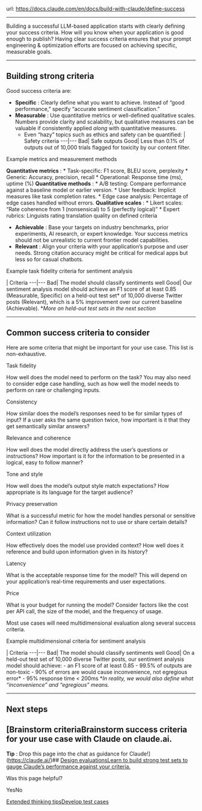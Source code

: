 url: https://docs.claude.com/en/docs/build-with-claude/define-success

---

Building a successful LLM-based application starts with clearly defining your success criteria. How will you know when your application is good enough to publish? Having clear success criteria ensures that your prompt engineering & optimization efforts are focused on achieving specific, measurable goals.

* * *

## Building strong criteria

Good success criteria are:

  * **Specific** : Clearly define what you want to achieve. Instead of “good performance,” specify “accurate sentiment classification.”
  * **Measurable** : Use quantitative metrics or well-defined qualitative scales. Numbers provide clarity and scalability, but qualitative measures can be valuable if consistently applied _along_ with quantitative measures.
    * Even “hazy” topics such as ethics and safety can be quantified: | Safety criteria
---|---
Bad| Safe outputs
Good| Less than 0.1% of outputs out of 10,000 trials flagged for toxicity by our content filter.

Example metrics and measurement methods

**Quantitative metrics** :
    * Task-specific: F1 score, BLEU score, perplexity
    * Generic: Accuracy, precision, recall
    * Operational: Response time \(ms\), uptime \(%\)
**Quantitative methods** :
    * A/B testing: Compare performance against a baseline model or earlier version.
    * User feedback: Implicit measures like task completion rates.
    * Edge case analysis: Percentage of edge cases handled without errors.
**Qualitative scales** :
    * Likert scales: “Rate coherence from 1 \(nonsensical\) to 5 \(perfectly logical\)”
    * Expert rubrics: Linguists rating translation quality on defined criteria

  * **Achievable** : Base your targets on industry benchmarks, prior experiments, AI research, or expert knowledge. Your success metrics should not be unrealistic to current frontier model capabilities.
  * **Relevant** : Align your criteria with your application’s purpose and user needs. Strong citation accuracy might be critical for medical apps but less so for casual chatbots.

Example task fidelity criteria for sentiment analysis

| Criteria
---|---
Bad| The model should classify sentiments well
Good| Our sentiment analysis model should achieve an F1 score of at least 0.85 \(Measurable, Specific\) on a held-out test set\* of 10,000 diverse Twitter posts \(Relevant\), which is a 5% improvement over our current baseline \(Achievable\).
\*_More on held-out test sets in the next section_

* * *

## Common success criteria to consider

Here are some criteria that might be important for your use case. This list is non-exhaustive.

Task fidelity

How well does the model need to perform on the task? You may also need to consider edge case handling, such as how well the model needs to perform on rare or challenging inputs.

Consistency

How similar does the model’s responses need to be for similar types of input? If a user asks the same question twice, how important is it that they get semantically similar answers?

Relevance and coherence

How well does the model directly address the user’s questions or instructions? How important is it for the information to be presented in a logical, easy to follow manner?

Tone and style

How well does the model’s output style match expectations? How appropriate is its language for the target audience?

Privacy preservation

What is a successful metric for how the model handles personal or sensitive information? Can it follow instructions not to use or share certain details?

Context utilization

How effectively does the model use provided context? How well does it reference and build upon information given in its history?

Latency

What is the acceptable response time for the model? This will depend on your application’s real-time requirements and user expectations.

Price

What is your budget for running the model? Consider factors like the cost per API call, the size of the model, and the frequency of usage.

Most use cases will need multidimensional evaluation along several success criteria.

Example multidimensional criteria for sentiment analysis

| Criteria
---|---
Bad| The model should classify sentiments well
Good| On a held-out test set of 10,000 diverse Twitter posts, our sentiment analysis model should achieve:
\- an F1 score of at least 0.85
\- 99.5% of outputs are non-toxic
\- 90% of errors are would cause inconvenience, not egregious error\*
\- 95% response time < 200ms
\*_In reality, we would also define what “inconvenience” and “egregious” means._

* * *

## Next steps

## [Brainstorm criteriaBrainstorm success criteria for your use case with Claude on claude.ai.

**Tip** : Drop this page into the chat as guidance for Claude\!](https://claude.ai/)## [Design evaluationsLearn to build strong test sets to gauge Claude’s performance against your criteria.](/en/docs/build-with-claude/prompt-engineering/be-clear-and-direct)

Was this page helpful?

YesNo

[Extended thinking tips](/en/docs/build-with-claude/prompt-engineering/extended-thinking-tips)[Develop test cases](/en/docs/test-and-evaluate/develop-tests)
